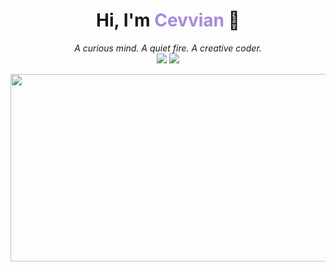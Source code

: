 <h1 align="center">Hi, I'm <span style="color:#a88add;">Cevvian</span> 🌿</h1>
<p align="center">
  <i>A curious mind. A quiet fire. A creative coder.</i><br/>
  <img src="https://img.shields.io/badge/Made%20with-love-ffb6c1?style=flat-square" />
  <img src="https://img.shields.io/badge/focus-backend%20%2B%20" />
</p>
<a href="https://github.com/devxb/gitanimals">
<img
  src="https://render.gitanimals.org/farms/yugufyuf"
  width="1000"
  height="300"
/>
</a>

